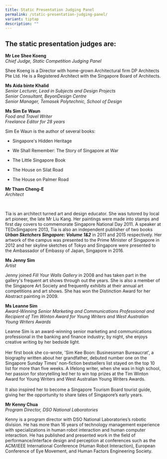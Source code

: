 ```yaml
---
title: Static Presentation Judging Panel
permalink: /static-presentation-judging-panel/
variant: tiptap
description: ""
---
```

<h2>The static presentation judges are:</h2>
<p><strong>Mr Lee Shee Koeng</strong>
<br><em>Chief Judge, Static Competition Judging Panel</em>
</p>
<p>Shee Koeng is a Director with home-grown Architectural firm DP Architects
Pte Ltd. He is a Registered Architect with the Singapore Board of Architects.</p>
<p></p>
<p><strong>Ms Aida binte Khalid</strong>
<br><em>Senior Lecturer, Lead in Subjects and Design Projects<br>Senior Consultant, BeyonDesign Centre<br>Senior Manager, Temasek Polytechnic, School of Design<br></em>
</p>
<p></p>
<p><strong>Ms Sim Ee Waun</strong>
<br><em>Food and Travel Writer<br>Freelance Editor for 28 years</em>
</p>
<p>Sim Ee Waun is the author of several books:</p>
<ul data-tight="true" class="tight">
<li>
<p>Singapore's Hidden Heritage</p>
</li>
<li>
<p>We Shall Remember: The Story of Singapore at War</p>
</li>
<li>
<p>The Little Singapore Book</p>
</li>
<li>
<p>The House on Silat Road</p>
</li>
<li>
<p>The House on Palmer Road</p>
</li>
</ul>
<p><strong>Mr Tham Cheng-E</strong>
<br><em>Architect</em>
</p>
<p><em><br></em>
</p>
<p>Tia is an architect turned art and design educator. She was tutored by
local art pioneer, the late Mr Liu Kang. Her paintings were made into stamps
and first day covers to commemorate Singapore National Day 2011. A speaker
at TEDxSingapore 2013, Tia is also an independent publisher of two books <strong><em>Urban Sketchers Singapore: Volume 1&amp;2</em></strong><em> </em>in
2011 and 2015 respectively. Her artwork of the campus was presented to
the Prime Minister of Singapore in 2012 and her skyline sketches of Tokyo
and Singapore were presented to the Ambassador of Embassy of Japan, Singapore
in 2016.</p>
<p><strong>Ms Jenny Sim</strong>
<br><em>Artist</em>
</p>
<p>Jenny joined <em>Fill Your Walls Gallery</em> in 2008 and has taken part
in the gallery's frequent art shows through out the years. She is also
a member of the Singapore Art Society and frequently exhibits at their
annual art competitions and art shows. She has won the Distinction Award
for her Abstract painting in 2009.</p>
<p><strong>Ms Leanne Sim</strong>
<br><em>Award-Winning Senior Marketing and Communications Professional and Recipient of Tim Winton Award for Young Writers and West Australian Young Writers Awards</em>
</p>
<p>Leanne Sim is an award-winning senior marketing and communications professional
in the banking and finance industry; by night, she enjoys creative writing
by her bedside light.
<br>
<br>Her first book she co-wrote, 'Sim Kee Boon: Businessman Bureaucrat', a
biography written about her grandfather, debuted number one on the Singapore
Sunday Times' non-fiction bestsellers list stayed on the top 10 list for
more than five weeks. A lifelong writer, when she was in high school, her
passion for storytelling led her to win top prizes at the Tim Winton Award
for Young Writers and West Australian Young Writers Awards.
<br>
<br>It also inspired her to become a Singapore Tourism Board tourist guide,
giving her the opportunity to share tales of Singapore’s early years.</p>
<p><strong>Mr Kenny Chua</strong>
<br><em>Program Director, DSO National Laboratories</em>
</p>
<p>Kenny is a program director with DSO National Laboratories’s robotic division.
He has more than 16 years of technology management experience with specializations
in human robot interaction and human computer interaction. He has published
and presented work in the field of performance/interface design and perception
at conferences such as the ACM/IEEE International Conference (Human Robot
Interaction), European Conference of Eye Movement, and Human Factors Engineering
Society.</p>
<p></p>